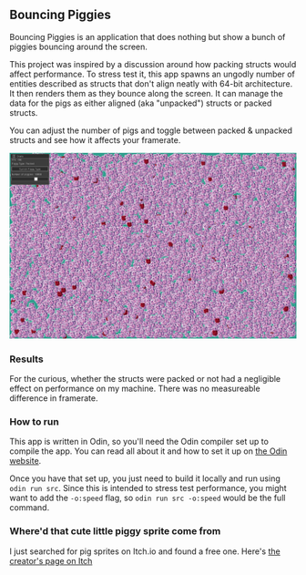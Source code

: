 ## Bouncing Piggies

Bouncing Piggies is an application that does nothing but show a bunch of piggies bouncing around the screen.

This project was inspired by a discussion around how packing structs would affect performance.
To stress test it, this app spawns an ungodly number of entities described as structs that don't align neatly with 64-bit architecture.
It then renders them as they bounce along the screen.
It can manage the data for the pigs as either aligned (aka "unpacked") structs or packed structs.

You can adjust the number of pigs and toggle between packed & unpacked structs and see how it affects your framerate.

![Example screenshot](docs/example.png)

### Results

For the curious, whether the structs were packed or not had a negligible effect on performance on my machine.
There was no measureable difference in framerate.

### How to run

This app is written in Odin, so you'll need the Odin compiler set up to compile the app.
You can read all about it and how to set it up on [the Odin website](https://odin-lang.org/).

Once you have that set up, you just need to build it locally and run using `odin run src`.
Since this is intended to stress test performance, you might want to add the `-o:speed` flag, so `odin run src -o:speed` would be the full command.

### Where'd that cute little piggy sprite come from

I just searched for pig sprites on Itch.io and found a free one.
Here's [the creator's page on Itch](https://caz-creates-games.itch.io/piggy)

